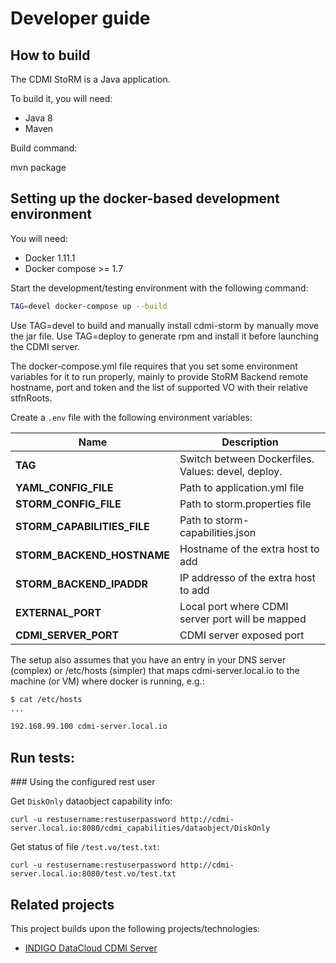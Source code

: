 # Developer guide

## How to build

The CDMI StoRM is a Java application.

To build it, you will need:

- Java 8
- Maven

Build command:

  mvn package

## Setting up the docker-based development environment

You will need:

- Docker 1.11.1
- Docker compose >= 1.7

Start the development/testing environment with the following command:

```bash
TAG=devel docker-compose up --build
```

Use TAG=devel to build and manually install cdmi-storm by manually move the jar file.
Use TAG=deploy to generate rpm and install it before launching the CDMI server.

The docker-compose.yml file requires that you set some environment variables
for it to run properly, mainly to provide StoRM Backend remote hostname, port 
and token and the list of supported VO with their relative stfnRoots.

Create a ```.env``` file with the following environment variables:

Name | Description
--- | ---
**TAG** | Switch between Dockerfiles. Values: devel, deploy.
**YAML\_CONFIG\_FILE** | Path to application.yml file
**STORM\_CONFIG\_FILE** | Path to storm.properties file
**STORM\_CAPABILITIES\_FILE** | Path to storm-capabilities.json
**STORM\_BACKEND\_HOSTNAME** | Hostname of the extra host to add
**STORM\_BACKEND\_IPADDR** | IP addresso of the extra host to add
**EXTERNAL\_PORT** | Local port where CDMI server port will be mapped
**CDMI\_SERVER\_PORT** | CDMI server exposed port

The setup also assumes that you have an entry in your DNS server (complex) or
/etc/hosts (simpler) that maps cdmi-server.local.io to the machine (or VM) where 
docker is running, e.g.:

```bash
$ cat /etc/hosts
...

192.168.99.100 cdmi-server.local.io
```

## Run tests:

### Using the configured rest user

Get ```DiskOnly``` dataobject capability info:

```
curl -u restusername:restuserpassword http://cdmi-server.local.io:8080/cdmi_capabilities/dataobject/DiskOnly
```

Get status of file ```/test.vo/test.txt```:

```
curl -u restusername:restuserpassword http://cdmi-server.local.io:8080/test.vo/test.txt
```

## Related projects

This project builds upon the following projects/technologies:

- [INDIGO DataCloud CDMI Server][cdmi-server]

[cdmi-server]: https://github.com/indigo-dc/CDMI